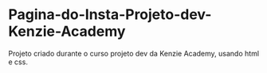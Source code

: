 # Pagina-do-Insta-Projeto-dev-Kenzie-Academy
Projeto criado durante o curso projeto dev da Kenzie Academy,
usando html e css.

